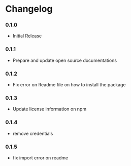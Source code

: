 # Changelog

### 0.1.0
 - Initial Release

### 0.1.1
 - Prepare and update open source documentations

### 0.1.2
 - Fix error on Readme file on how to install the package

### 0.1.3
 - Update license information on npm

### 0.1.4
 - remove credentials

### 0.1.5
 - fix import error on readme